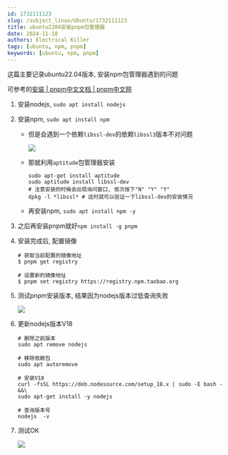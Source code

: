 ```yaml
---
id: 1732111123
slug: /subject_linux/Ubuntu/1732111123
title: ubuntu2204安装pnpm包管理器
date: 2024-11-18
authors: Electrical Killer
tags: [ubuntu, npm, pnpm]
keywords: [ubuntu, npm, pnpm]
---
```


这篇主要记录ubuntu22.04版本, 安装npm包管理器遇到的问题

可参考的[安装 | pnpm中文文档 | pnpm中文网](https://www.pnpm.cn/installation)

<!-- truncate -->

1. 安装nodejs, `sudo apt install nodejs`

2. 安装npm, `sudo apt install npm`

    - 但是会遇到一个依赖`libssl-dev`的依赖`libssl3`版本不对问题

        <img src="https://img.eksnotebook.com/images/202411202205997.png"/>

    - 那就利用`aptitude`包管理器安装

        ```shell
        sudo apt-get install aptitude
        sudo aptitude install libssl-dev
        # 注意安装的时候会出现询问窗口, 依次按下"N" "Y" "Y"
        dpkg -l *libssl* # 这时就可以验证一下libssl-dev的安装情况
        ```

    - 再安装npm, `sudo apt install npm -y`

3. 之后再安装pnpm就好`npm install -g pnpm`

4. 安装完成后, 配置镜像

    ```shell
    # 获取当前配置的镜像地址
    $ pnpm get registry
    
    # 设置新的镜像地址
    $ pnpm set registry https://registry.npm.taobao.org
    ```

5. 测试pnpm安装版本, 结果因为nodejs版本过低查询失败

    <img src="https://img.eksnotebook.com/images/202411202237262.png"/>

6. 更新nodejs版本V18

    ```shell
    # 删除之前版本
    sudo apt remove nodejs
    
    # 移除依赖包
    sudo apt autoremove
    
    # 安装V18
    curl -fsSL https://deb.nodesource.com/setup_18.x | sudo -E bash - &&\
    sudo apt-get install -y nodejs
    
    # 查询版本号
    nodejs  -v
    ```

7. 测试OK

    <img src="https://img.eksnotebook.com/images/202411202249687.png"/>

